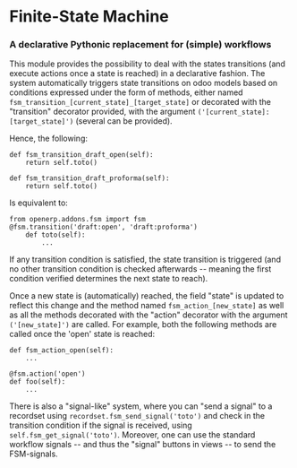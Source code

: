# Finite-State Machine

### A declarative Pythonic replacement for (simple) workflows

This module provides the possibility to deal with the states transitions (and execute actions once a state is reached) in a declarative fashion. The system automatically triggers state transitions on odoo models based on conditions expressed under the form of methods, either named `fsm_transition_[current_state]_[target_state]` or decorated with the "transition" decorator provided, with the argument `('[current_state]:[target_state]')` (several can be provided).

Hence, the following:

    def fsm_transition_draft_open(self):
        return self.toto()
    
    def fsm_transition_draft_proforma(self):
        return self.toto()

Is equivalent to:

    from openerp.addons.fsm import fsm
    @fsm.transition('draft:open', 'draft:proforma')
        def toto(self):
            ...

If any transition condition is satisfied, the state transition is triggered (and no other transition condition is checked afterwards -- meaning the first condition verified determines the next state to reach).

Once a new state is (automatically) reached, the field "state" is updated to reflect this change and the method named
`fsm_action_[new_state]` as well as all the methods decorated with the "action" decorator with the argument `('[new_state]')` are called. For example, both the following methods are called once the 'open' state is reached:

    def fsm_action_open(self):
        ...
    
    @fsm.action('open')
    def foo(self):
        ...

There is also a "signal-like" system, where you can "send a signal" to a recordset using `recordset.fsm_send_signal('toto')` and check in the transition condition if the signal is received, using `self.fsm_get_signal('toto')`. Moreover, one can use the standard workflow signals -- and thus the "signal" buttons in views -- to send the FSM-signals.
